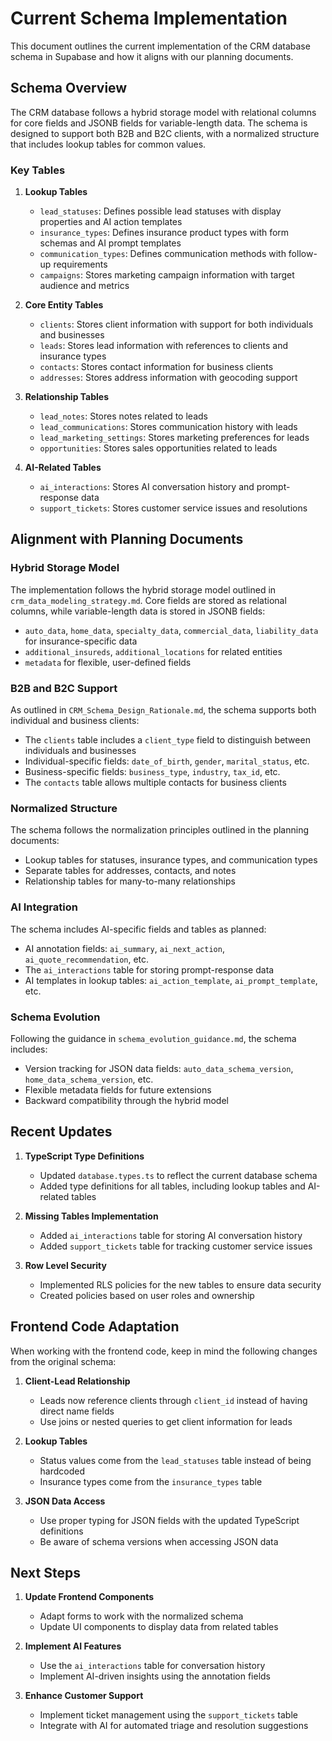# Current Schema Implementation

This document outlines the current implementation of the CRM database schema in Supabase and how it aligns with our planning documents.

## Schema Overview

The CRM database follows a hybrid storage model with relational columns for core fields and JSONB fields for variable-length data. The schema is designed to support both B2B and B2C clients, with a normalized structure that includes lookup tables for common values.

### Key Tables

1. **Lookup Tables**
   - `lead_statuses`: Defines possible lead statuses with display properties and AI action templates
   - `insurance_types`: Defines insurance product types with form schemas and AI prompt templates
   - `communication_types`: Defines communication methods with follow-up requirements
   - `campaigns`: Stores marketing campaign information with target audience and metrics

2. **Core Entity Tables**
   - `clients`: Stores client information with support for both individuals and businesses
   - `leads`: Stores lead information with references to clients and insurance types
   - `contacts`: Stores contact information for business clients
   - `addresses`: Stores address information with geocoding support

3. **Relationship Tables**
   - `lead_notes`: Stores notes related to leads
   - `lead_communications`: Stores communication history with leads
   - `lead_marketing_settings`: Stores marketing preferences for leads
   - `opportunities`: Stores sales opportunities related to leads

4. **AI-Related Tables**
   - `ai_interactions`: Stores AI conversation history and prompt-response data
   - `support_tickets`: Stores customer service issues and resolutions

## Alignment with Planning Documents

### Hybrid Storage Model

The implementation follows the hybrid storage model outlined in `crm_data_modeling_strategy.md`. Core fields are stored as relational columns, while variable-length data is stored in JSONB fields:

- `auto_data`, `home_data`, `specialty_data`, `commercial_data`, `liability_data` for insurance-specific data
- `additional_insureds`, `additional_locations` for related entities
- `metadata` for flexible, user-defined fields

### B2B and B2C Support

As outlined in `CRM_Schema_Design_Rationale.md`, the schema supports both individual and business clients:

- The `clients` table includes a `client_type` field to distinguish between individuals and businesses
- Individual-specific fields: `date_of_birth`, `gender`, `marital_status`, etc.
- Business-specific fields: `business_type`, `industry`, `tax_id`, etc.
- The `contacts` table allows multiple contacts for business clients

### Normalized Structure

The schema follows the normalization principles outlined in the planning documents:

- Lookup tables for statuses, insurance types, and communication types
- Separate tables for addresses, contacts, and notes
- Relationship tables for many-to-many relationships

### AI Integration

The schema includes AI-specific fields and tables as planned:

- AI annotation fields: `ai_summary`, `ai_next_action`, `ai_quote_recommendation`, etc.
- The `ai_interactions` table for storing prompt-response data
- AI templates in lookup tables: `ai_action_template`, `ai_prompt_template`, etc.

### Schema Evolution

Following the guidance in `schema_evolution_guidance.md`, the schema includes:

- Version tracking for JSON data fields: `auto_data_schema_version`, `home_data_schema_version`, etc.
- Flexible metadata fields for future extensions
- Backward compatibility through the hybrid model

## Recent Updates

1. **TypeScript Type Definitions**
   - Updated `database.types.ts` to reflect the current database schema
   - Added type definitions for all tables, including lookup tables and AI-related tables

2. **Missing Tables Implementation**
   - Added `ai_interactions` table for storing AI conversation history
   - Added `support_tickets` table for tracking customer service issues

3. **Row Level Security**
   - Implemented RLS policies for the new tables to ensure data security
   - Created policies based on user roles and ownership

## Frontend Code Adaptation

When working with the frontend code, keep in mind the following changes from the original schema:

1. **Client-Lead Relationship**
   - Leads now reference clients through `client_id` instead of having direct name fields
   - Use joins or nested queries to get client information for leads

2. **Lookup Tables**
   - Status values come from the `lead_statuses` table instead of being hardcoded
   - Insurance types come from the `insurance_types` table

3. **JSON Data Access**
   - Use proper typing for JSON fields with the updated TypeScript definitions
   - Be aware of schema versions when accessing JSON data

## Next Steps

1. **Update Frontend Components**
   - Adapt forms to work with the normalized schema
   - Update UI components to display data from related tables

2. **Implement AI Features**
   - Use the `ai_interactions` table for conversation history
   - Implement AI-driven insights using the annotation fields

3. **Enhance Customer Support**
   - Implement ticket management using the `support_tickets` table
   - Integrate with AI for automated triage and resolution suggestions

